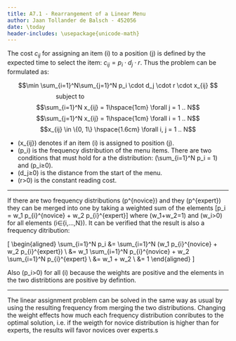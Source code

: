 ```yaml
---
title: A7.1 - Rearrangement of a Linear Menu
author: Jaan Tollander de Balsch - 452056
date: \today
header-includes: \usepackage{unicode-math}
---
```

<!-- ## Linear assignment problem -->
The cost $c_{ij}$ for assigning an item \(i\) to a position \(j\) is defined by the expected time to select the item: $c_{ij} = p_i \cdot d_j \cdot r$. Thus the problem can be formulated as:

$$\min \sum_{i=1}^N\sum_{j=1}^N p_i \cdot d_j \cdot r \cdot x_{ij} $$
$$\text{subject to} \hspace{6cm} $$
$$\sum_{i=1}^N x_{ij} = 1\hspace{1cm} \forall j = 1 .. N$$
$$\sum_{j=1}^N x_{ij} = 1\hspace{1cm} \forall i = 1 .. N$$
$$x_{ij} \in \{0, 1\} \hspace{1.6cm} \forall i, j = 1 .. N$$

* \(x_{ij}\) denotes if an item \(i\) is assigned to position \(j\).
* \(p_i\) is the frequency distribution of the menu items. There are two conditions that must hold for a the distribution:  \(\sum_{i=1}^N p_i = 1\) and \(p_i≥0\).
* \(d_j≥0\) is the distance from the start of the menu.
* \(r>0\) is the constant reading cost.

---

If there are two frequency distributions \(p^{novice}\) and they  \(p^{expert}\) they can be merged into one by taking a weighted sum of the elements \[p_i = w_1 p_{i}^{novice} + w_2 p_{i}^{expert}\] where \(w_1+w_2=1\) and \(w_i>0\) for all elements \(i∈\{i,...,N\}\). It can be verified that the result is also a frequency ditribution:

\[
\begin{aligned}
\sum_{i=1}^N p_i &= \sum_{i=1}^N (w_1 p_{i}^{novice} + w_2 p_{i}^{expert}) \\
&= w_1 \sum_{i=1}^N p_{i}^{novice} + w_2 \sum_{i=1}^N p_{i}^{expert} \\
&= w_1 + w_2 \\
&= 1
\end{aligned}
\]

Also \(p_i>0\) for all \(i\) because the weights are positive and the elements in the two distribtions are positive by defintion.

---

The linear assignment problem can be solved in the same way as usual by using the resulting frequency from merging the two distributions. Changing the weight effects how much each frequency distribution conributes to the optimal solution, i.e. if the weigth for novice distribution is higher than for experts, the results will favor novices over experts.s
